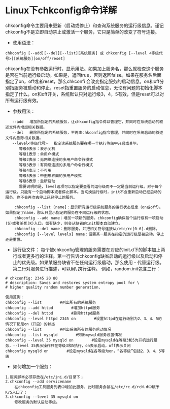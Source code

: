 # Linux下chkconfig命令详解

chkconfig命令主要用来更新（启动或停止）和查询系统服务的运行级信息。谨记chkconfig不是立即自动禁止或激活一个服务，它只是简单的改变了符号连接。

- 使用语法：

```shell
chkconfig [--add][--del][--list][系统服务] 或 chkconfig [--level <等级代号>][系统服务][on/off/reset]
```

chkconfig在没有参数运行时，显示用法。如果加上服务名，那么就检查这个服务是否在当前运行级启动。如果是，返回true，否则返回false。如果在服务名后面指定了on，off或者reset，那么chkconfi 会改变指定服务的启动信息。on和off分别指服务被启动和停止，reset指重置服务的启动信息，无论有问题的初始化脚本指定了什么。on和off开关，系统默认只对运行级3，4，5有效，但是reset可以对所有运行级有效。

- 参数用法：

```shell
   --add 　增加所指定的系统服务，让chkconfig指令得以管理它，并同时在系统启动的叙述文件内增加相关数据。
   --del 　删除所指定的系统服务，不再由chkconfig指令管理，并同时在系统启动的叙述文件内删除相关数据。
   --level<等级代号> 　指定读系统服务要在哪一个执行等级中开启或关毕。
      等级0表示：表示关机
      等级1表示：单用户模式
      等级2表示：无网络连接的多用户命令行模式
      等级3表示：有网络连接的多用户命令行模式
      等级4表示：不可用
      等级5表示：带图形界面的多用户模式
      等级6表示：重新启动
      需要说明的是，level选项可以指定要查看的运行级而不一定是当前运行级。对于每个运行级，只能有一个启动脚本或者停止脚本。当切换运行级时，init不会重新启动已经启动的服务，也不会再次去停止已经停止的服务。

    chkconfig --list [name]：显示所有运行级系统服务的运行状态信息（on或off）。如果指定了name，那么只显示指定的服务在不同运行级的状态。
    chkconfig --add name：增加一项新的服务。chkconfig确保每个运行级有一项启动(S)或者杀死(K)入口。如有缺少，则会从缺省的init脚本自动建立。
    chkconfig --del name：删除服务，并把相关符号连接从/etc/rc[0-6].d删除。
    chkconfig [--level levels] name：设置某一服务在指定的运行级是被启动，停止还是重置。
```

- 运行级文件：
每个被chkconfig管理的服务需要在对应的init.d下的脚本加上两行或者更多行的注释。第一行告诉chkconfig缺省启动的运行级以及启动和停止的优先级。如果某服务缺省不在任何运行级启动，那么使用 - 代替运行级。第二行对服务进行描述，可以用\ 跨行注释。
例如，random.init包含三行：

```shell
# chkconfig: 2345 20 80
# description: Saves and restores system entropy pool for \
# higher quality random number generation.

使用范例：
chkconfig --list        #列出所有的系统服务
chkconfig --add httpd        #增加httpd服务
chkconfig --del httpd        #删除httpd服务
chkconfig --level httpd 2345 on        #设置httpd在运行级别为2、3、4、5的情况下都是on（开启）的状态
chkconfig --list        #列出系统所有的服务启动情况
chkconfig --list mysqld        #列出mysqld服务设置情况
chkconfig --level 35 mysqld on        #设定mysqld在等级3和5为开机运行服务，--level 35表示操作只在等级3和5执行，on表示启动，off表示关闭
chkconfig mysqld on        #设定mysqld在各等级为on，“各等级”包括2、3、4、5等级
```

- 如何增加一个服务：

```shell
1.服务脚本必须存放在/etc/ini.d/目录下；
2.chkconfig --add servicename
    在chkconfig工具服务列表中增加此服务，此时服务会被在/etc/rc.d/rcN.d中赋予K/S入口了；
3.chkconfig --level 35 mysqld on
    修改服务的默认启动等级。
```
